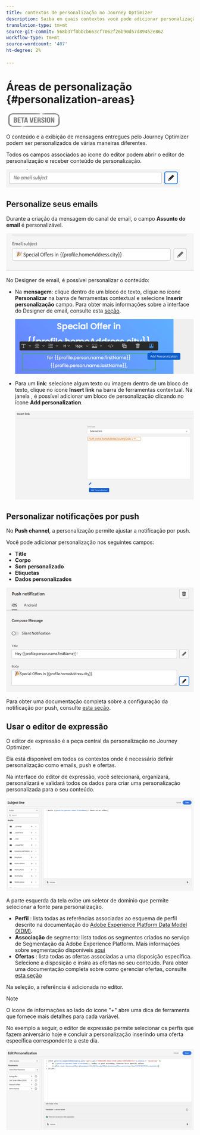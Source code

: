 ```yaml
---
title: contextos de personalização no Journey Optimizer
description: Saiba em quais contextos você pode adicionar personalização
translation-type: tm+mt
source-git-commit: 568b37f0bbcb663cf7062f26b90d57d89452e862
workflow-type: tm+mt
source-wordcount: '407'
ht-degree: 2%

---
```


# Áreas de personalização {#personalization-areas}

![](../assets/do-not-localize/badge.png)

O conteúdo e a exibição de mensagens entregues pelo Journey Optimizer podem ser personalizados de várias maneiras diferentes.

Todos os campos associados ao ícone do editor podem abrir o editor de personalização e receber conteúdo de personalização.

![](assets/perso_icon.png)

## Personalize seus emails

Durante a criação da mensagem do canal de email, o campo **Assunto do email** é personalizável.

![](assets/perso_subject.png)

No Designer de email, é possível personalizar o conteúdo:

* Na **mensagem**: clique dentro de um bloco de texto, clique no ícone **Personalizar** na barra de ferramentas contextual e selecione **Inserir personalização** campo. Para obter mais informações sobre a interface do Designer de email, consulte esta [seção](../design-emails.md).

   ![](assets/perso_insert.png)

* Para um **link**: selecione algum texto ou imagem dentro de um bloco de texto, clique no ícone **Insert link** na barra de ferramentas contextual. Na janela , é possível adicionar um bloco de personalização clicando no ícone **Add personalization**.

   ![](assets/perso_link.png)

## Personalizar notificações por push

No **Push channel**, a personalização permite ajustar a notificação por push.

Você pode adicionar personalização nos seguintes campos:

* **Title**
* **Corpo**
* **Som personalizado**
* **Etiquetas**
* **Dados personalizados**

![](assets/perso_push.png)

Para obter uma documentação completa sobre a configuração da notificação por push, consulte [esta seção](../configure-push.md).


## Usar o editor de expressão

O editor de expressão é a peça central da personalização no Journey Optimizer.

Ela está disponível em todos os contextos onde é necessário definir personalização como emails, push e ofertas.

Na interface do editor de expressão, você selecionará, organizará, personalizará e validará todos os dados para criar uma personalização personalizada para o seu conteúdo.

![](assets/perso_ee1.png)

A parte esquerda da tela exibe um seletor de domínio que permite selecionar a fonte para personalização.

* **Perfil** : lista todas as referências associadas ao esquema de perfil descrito na documentação do  [Adobe Experience Platform Data Model (XDM)](https://experienceleague.adobe.com/docs/experience-platform/xdm/home.html?lang=pt-BR).
* **Associação**  de segmento: lista todos os segmentos criados no serviço de Segmentação da Adobe Experience Platform. Mais informações sobre segmentação disponíveis [aqui](https://experienceleague.adobe.com/docs/experience-platform/segmentation/home.html?lang=en)
* **Ofertas** : lista todas as ofertas associadas a uma disposição específica. Selecione a disposição e insira as ofertas no seu conteúdo. Para obter uma documentação completa sobre como gerenciar ofertas, consulte [esta seção](https://experienceleague.adobe.com/docs/customer-journey-management/using/create-messages/deliver-personalized-offers.html?lang=en#about-offer-decisioning)

Na seleção, a referência é adicionada no editor.

>[!NOTE]
>
>O ícone de informações ao lado do ícone &quot;+&quot; abre uma dica de ferramenta que fornece mais detalhes para cada variável.

No exemplo a seguir, o editor de expressão permite selecionar os perfis que fazem aniversário hoje e concluir a personalização inserindo uma oferta específica correspondente a este dia.

![](assets/perso_ee2.png)





